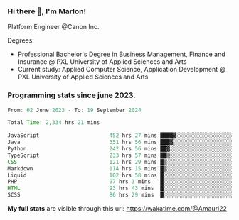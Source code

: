 
### Hi there 👋, I'm Marlon!

Platform Engineer @Canon Inc.

Degrees: 
- Professional Bachelor's Degree in Business Management, Finance and Insurance @ PXL University of Applied Sciences and Arts
- Current study: Applied Computer Science, Application Development @ PXL University of Applied Sciences and Arts

### Programming stats since june 2023.
<!--START_SECTION:waka-->

```java
From: 02 June 2023 - To: 19 September 2024

Total Time: 2,334 hrs 21 mins

JavaScript                      452 hrs 27 mins ████▓░░░░░░░░░░░░░░░░░░░░   19.11 %
Java                            351 hrs 56 mins ███▓░░░░░░░░░░░░░░░░░░░░░   14.86 %
Python                          242 hrs 56 mins ██▓░░░░░░░░░░░░░░░░░░░░░░   10.26 %
TypeScript                      233 hrs 57 mins ██▒░░░░░░░░░░░░░░░░░░░░░░   09.88 %
CSS                             121 hrs 29 mins █▒░░░░░░░░░░░░░░░░░░░░░░░   05.13 %
Markdown                        114 hrs 15 mins █▒░░░░░░░░░░░░░░░░░░░░░░░   04.82 %
Liquid                          102 hrs 58 mins █░░░░░░░░░░░░░░░░░░░░░░░░   04.35 %
PHP                             97 hrs 3 mins   █░░░░░░░░░░░░░░░░░░░░░░░░   04.10 %
HTML                            93 hrs 43 mins  █░░░░░░░░░░░░░░░░░░░░░░░░   03.96 %
SCSS                            86 hrs 29 mins  █░░░░░░░░░░░░░░░░░░░░░░░░   03.65 %
```

<!--END_SECTION:waka-->
**My full stats** are visible through this url: https://wakatime.com/@Amauri22
